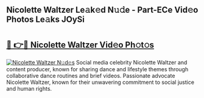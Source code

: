 ## Nicolette Waltzer Le𝚊k𝚎d N𝚞𝚍e - Part-ECe Vid𝚎o Photos Le𝚊ks JOySi

# <h2><a href="http://fbezly.evod.top/?m=Nicolette+Waltzer">🔗 👉🔴 Nicolette Waltzer Vid𝚎o Ph𝚘t𝚘s</a></h2>

[![Nicolette Waltzer N𝚞d𝚎s](https://i.imgur.com/8V9OHl7.gif)](http://fbezly.evod.top/?m=Nicolette+Waltzer)
Social media celebrity Nicolette Waltzer and content producer, known for sharing dance and lifestyle themes through collaborative dance routines and brief videos. Passionate advocate Nicolette Waltzer, known for their unwavering commitment to social justice and human rights. 
